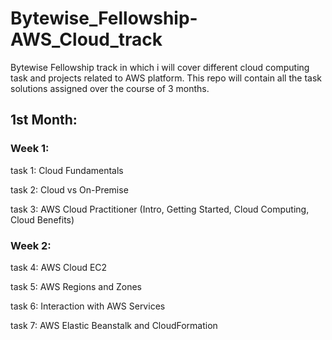 # Bytewise_Fellowship-AWS_Cloud_track
Bytewise Fellowship track in which i will cover different cloud computing task and projects related to AWS platform. This repo will contain all the task solutions assigned over the course of 3 months.


## 1st Month:
### Week 1:
task 1: Cloud Fundamentals 

task 2: Cloud vs On-Premise

task 3: AWS Cloud Practitioner (Intro, Getting Started, Cloud Computing, Cloud Benefits)

### Week 2:
task 4: AWS Cloud EC2

task 5: AWS Regions and Zones

task 6: Interaction with AWS Services

task 7: AWS Elastic Beanstalk and CloudFormation
